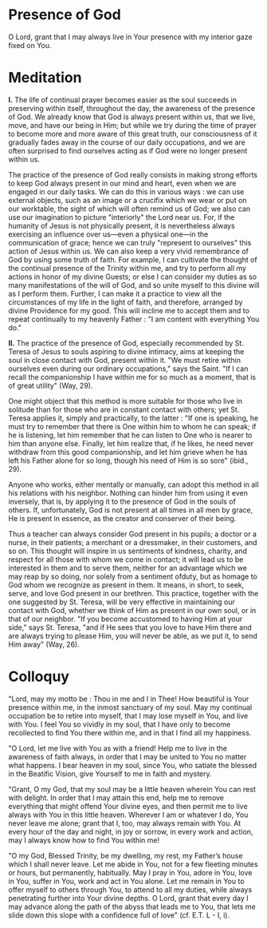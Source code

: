 # Presence of God

O Lord, grant that I may always live in Your presence with my interior gaze fixed on You.

# Meditation

**I.** The life of continual prayer becomes easier as the soul succeeds in preserving within itself, throughout the day, the awareness of the presence of God. We already know that God is always present within us, that we live, move, and have our being in Him; but while we try during the time of prayer to become more and more aware of this great truth, our consciousness of it gradually fades away in the course of our daily occupations, and we are often surprised to find ourselves acting as if God were no longer present within us.

The practice of the presence of God really consists in making strong efforts to keep God always present in our mind and heart, even when we are engaged in our daily tasks. We can do this in various ways : we can use external objects, such as an image or a crucifix which we wear or put on our worktable, the sight of which will often remind us of God; we also can use our imagination to picture "interiorly" the Lord near us. For, if the humanity of Jesus is not physically present, it is nevertheless always exercising an influence over us—even a physical one—in the communication of grace; hence we can truly "represent to ourselves" this action of Jesus within us. We can also keep a very vivid remembrance of God by using some truth of faith. For example, I can cultivate the thought of the continual presence of the Trinity within me, and try to perform all my actions in honor of my divine Guests; or else I can consider my duties as so many manifestations of the will of God, and so unite myself to this divine will as I perform them. Further, I can make it a practice to view all the circumstances of my life in the light of faith, and therefore, arranged by divine Providence for my good. This will incline me to accept them and to repeat continually to my heavenly Father : "I am content with everything You do."

**II.** The practice of the presence of God, especially recommended by St. Teresa of Jesus to souls aspiring to divine intimacy, aims at keeping the soul in close contact with God, present within it. "We must retire within ourselves even during our ordinary occupations," says the Saint. "If I can recall the companionship I have within me for so much as a moment, that is of great utility" (Way, 29).

One might object that this method is more suitable for those who live in solitude than for those who are in constant contact with others; yet St. Teresa applies it, simply and practically, to the latter : "If one is speaking, he must try to remember that there is One within him to whom he can speak; if he is listening, let him remember that he can listen to One who is nearer to him than anyone else. Finally, let him realize that, if he likes, he need never withdraw from this good companionship, and let him grieve when he has left his Father alone for so long, though his need of Him is so sore" (ibid., 29).

Anyone who works, either mentally or manually, can adopt this method in all his relations with his neighbor. Nothing can hinder him from using it even inversely, that is, by applying it to the presence of God in the souls of others. If, unfortunately, God is not present at all times in all men by grace, He is present in essence, as the creator and conserver of their being.

Thus a teacher can always consider God present in his pupils; a doctor or a nurse, in their patients; a merchant or a dressmaker, in their customers, and so on. This thought will inspire in us sentiments of kindness, charity, and respect for all those with whom we come in contact; it will lead us to be interested in them and to serve them, neither for an advantage which we may reap by so doing, nor solely from a sentiment ofduty, but as homage to God whom we recognize as present in them. It means, in short, to seek, serve, and love God present in our brethren. This practice, together with the one suggested by St. Teresa, will be very effective in maintaining our contact with God, whether we think of Him as present in our own soul, or in that of our neighbor. "If you become accustomed to having Him at your side," says St. Teresa, "and if He sees that you love to have Him there and are always trying to please Him, you will never be able, as we put it, to send Him away" (Way, 26).

# Colloquy

"Lord, may my motto be : Thou in me and I in Thee! How beautiful is Your presence within me, in the inmost sanctuary of my soul. May my continual occupation be to retire into myself, that I may lose myself in You, and live with You. I feel You so vividly in my soul, that I have only to become recollected to find You there within me, and in that I find all my happiness.

"O Lord, let me live with You as with a friend! Help me to live in the awareness of faith always, in order that I may be united to You no matter what happens. I bear heaven in my soul, since You, who satiate the blessed in the Beatific Vision, give Yourself to me in faith and mystery.

"Grant, O my God, that my soul may be a little heaven wherein You can rest with delight. In order that I may attain this end, help me to remove everything that might offend Your divine eyes, and then permit me to live always with You in this little heaven. Wherever I am or whatever I do, You never leave me alone; grant that I, too, may always remain with You. At every hour of the day and night, in joy or sorrow, in every work and action, may I always know how to find You within me!

"O my God, Blessed Trinity, be my dwelling, my rest, my Father’s house which I shall never leave. Let me abide in You, not for a few fleeting minutes or hours, but permanently, habitually. May I pray in You, adore in You, love in You, suffer in You, work and act in You alone. Let me remain in You to offer myself to others through You, to attend to all my duties, while always penetrating further into Your divine depths. O Lord, grant that every day I may advance along the path of the abyss that leads me to You, that lets me slide down this slope with a confidence full of love" (cf. E.T. L - I, i).
